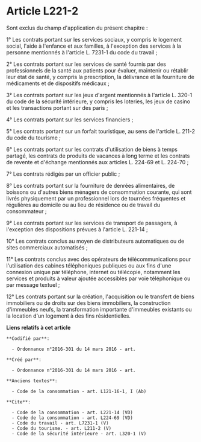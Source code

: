 # Article L221-2

Sont exclus du champ d'application du présent chapitre : 

1° Les contrats portant sur les services sociaux, y compris le logement social, l'aide à l'enfance et aux familles, à
l'exception des services à la personne mentionnés à l'article L. 7231-1 du code du travail ; 

2° Les contrats portant sur les services de santé fournis par des professionnels de la santé aux patients pour évaluer,
maintenir ou rétablir leur état de santé, y compris la prescription, la délivrance et la fourniture de médicaments et de
dispositifs médicaux ; 

3° Les contrats portant sur les jeux d'argent mentionnés à l'article L. 320-1 du code de la sécurité intérieure, y compris
les loteries, les jeux de casino et les transactions portant sur des paris ; 

4° Les contrats portant sur les services financiers ; 

5° Les contrats portant sur un forfait touristique, au sens de l'article L. 211-2 du code du tourisme ; 

6° Les contrats portant sur les contrats d'utilisation de biens à temps partagé, les contrats de produits de vacances à long
terme et les contrats de revente et d'échange mentionnés aux articles L. 224-69 et L. 224-70 ; 

7° Les contrats rédigés par un officier public ; 

8° Les contrats portant sur la fourniture de denrées alimentaires, de boissons ou d'autres biens ménagers de consommation
courante, qui sont livrés physiquement par un professionnel lors de tournées fréquentes et régulières au domicile ou au lieu
de résidence ou de travail du consommateur ; 

9° Les contrats portant sur les services de transport de passagers, à l'exception des dispositions prévues à l'article L.
221-14 ; 

10° Les contrats conclus au moyen de distributeurs automatiques ou de sites commerciaux automatisés ; 

11° Les contrats conclus avec des opérateurs de télécommunications pour l'utilisation des cabines téléphoniques publiques ou
aux fins d'une connexion unique par téléphone, internet ou télécopie, notamment les services et produits à valeur ajoutée
accessibles par voie téléphonique ou par message textuel ; 

12° Les contrats portant sur la création, l'acquisition ou le transfert de biens immobiliers ou de droits sur des biens
immobiliers, la construction d'immeubles neufs, la transformation importante d'immeubles existants ou la location d'un
logement à des fins résidentielles.

**Liens relatifs à cet article**

	**Codifié par**:

	  - Ordonnance n°2016-301 du 14 mars 2016 - art.

	**Créé par**:

	  - Ordonnance n°2016-301 du 14 mars 2016 - art.

	**Anciens textes**:

	  - Code de la consommation - art. L121-16-1, I (Ab)

	**Cite**:

	  - Code de la consommation - art. L221-14 (VD)
	  - Code de la consommation - art. L224-69 (VD)
	  - Code du travail - art. L7231-1 (V)
	  - Code du tourisme. - art. L211-2 (V)
	  - Code de la sécurité intérieure - art. L320-1 (V)
